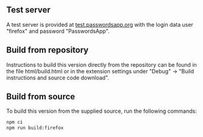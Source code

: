 ## Test server
A test server is provided at [test.passwordsapp.org](https://test.passwordsapp.org/) with the login data user "firefox" and password "PasswordsApp".

## Build from repository
Instructions to build this version directly from the repository can be found in the file html/build.html
or in the extension settings under "Debug" -> "Build instructions and source code download".

## Build from source
To build this version from the supplied source, run the following commands:

```bash
npm ci
npm run build:firefox
```